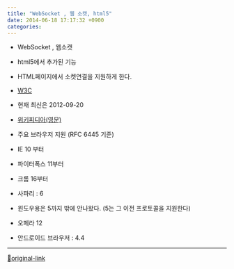 ```yaml
---
title: "WebSocket , 웹 소캣, html5"
date: 2014-06-18 17:17:32 +0900
categories: 
---
```

  

- WebSocket , 웹소캣
- html5에서 추가된 기능
- HTML페이지에서 소켓연결을 지원하게 한다.
- [W3C](http://www.w3.org/TR/websockets/ "W3C")
- 현재 최신은 2012-09-20

- [위키피디아(영문)](http://en.wikipedia.org/wiki/WebSocket "위키피디아(영문)")
- 주요 브라우저 지원 (RFC 6445 기준)
- IE 10 부터
- 파이터폭스 11부터
- 크롬 16부터
- 사파리 : 6 
- 윈도우용은 5까지 밖에 안나왔다. (5는 그 이전 프로토콜을 지원한다)

- 오페라 12
- 안드로이드 브라우저 : 4.4




  




***
[🔗original-link](http://www.mins01.com/mh/tech/read/886)
